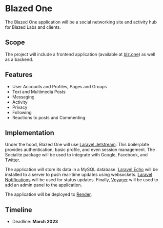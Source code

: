 # Blazed One
The Blazed One application will be a social networking site and activity hub for Blazed Labs and clients.

## Scope
The project will include a frontend application (available at [blz.one](https://blz.one/)) as well as a backend.

## Features
- User Accounts and Profiles, Pages and Groups
- Text and Multimedia Posts
- Messaging
- Activity
- Privacy
- Following
- Reactions to posts and Commenting

## Implementation
Under the hood, Blazed One will use [Laravel Jetstream](https://jetstream.laravel.com/). This boilerplate provides authentication, basic profile, and even session management. The Socialite package will be used to integrate with Google, Facebook, and Twitter.

The application will store its data in a MySQL database. [Laravel Echo](https://laravel.com/docs/broadcasting#client-side-installation) will be installed to a server to push real-time updates using websockets. [Laravel Notifications](https://laravel.com/docs/9.x/notifications) will be used for status updates. Finally, [Voyager](https://voyager.devdojo.com/) will be used to add an admin panel to the application.

The application will be deployed to [Render](https://render.com/).

## Timeline
- Deadline: **March 2023**